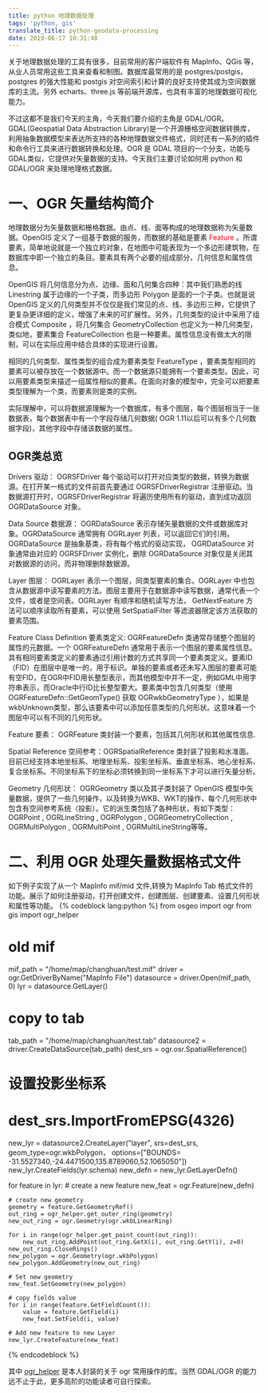 ```yaml
---
title: python 地理数据处理
tags: 'python, gis'
translate_title: python-geodata-processing
date: 2019-06-17 10:31:48
---
```


关于地理数据处理的工具有很多，目前常用的客户端软件有 MapInfo、QGis 等，从业人员常用这些工具来查看和制图。数据库最常用的是 postgres/postgis，postgres 的强大性能和 postgis 对空间索引和计算的良好支持使其成为空间数据库的主流。另外 echarts、three.js 等前端开源库，也具有丰富的地理数据可视化能力。

不过这都不是我们今天的主角，今天我们要介绍的主角是 GDAL/OGR。GDAL(Geospatial Data Abstraction Library)是一个开源栅格空间数据转换库，利用抽象数据模型来表达所支持的各种地理数据文件格式，同时还有一系列的插件和命令行工具来进行数据转换和处理。OGR 是 GDAL 项目的一个分支，功能与GDAL类似，它提供对矢量数据的支持。今天我们主要讨论如何用 python 和 GDAL/OGR 来处理地理格式数据。

<!--more-->

# 一、OGR 矢量结构简介
地理数据分为矢量数据和栅格数据。由点、线、面等构成的地理数据称为矢量数据。OpenGIS 定义了一组基于数据的服务，而数据的基础是要素 <font color='red'> Feature </font>。所谓要素，简单地说就是一个独立的对象，在地图中可能表现为一个多边形建筑物，在数据库中即一个独立的条目。要素具有两个必要的组成部分，几何信息和属性信息。

OpenGIS 将几何信息分为点、边缘、面和几何集合四种：其中我们熟悉的线 Linestring 属于边缘的一个子类，而多边形 Polygon 是面的一个子类。也就是说 OpenGIS 定义的几何类型并不仅仅是我们常见的点、线、多边形三种，它提供了更复杂更详细的定义，增强了未来的可扩展性。另外，几何类型的设计中采用了组合模式 Composite ，将几何集合 GeometryCollection 也定义为一种几何类型，类似地，要素集合 FeatureCollection 也是一种要素。属性信息没有做太大的限制，可以在实际应用中结合具体的实现进行设置。

相同的几何类型、属性类型的组合成为要素类型 FeatureType ，要素类型相同的要素可以被存放在一个数据源中。而一个数据源只能拥有一个要素类型。因此，可以用要素类型来描述一组属性相似的要素。在面向对象的模型中，完全可以把要素类型理解为一个类，而要素则是类的实例。

实际理解中，可以将数据源理解为一个数据库，有多个图层，每个图层相当于一张数据表，每个数据表中有一个字段存储几何数据( OGR 1.11以后可以有多个几何数据字段)，其他字段中存储该数据的属性。

## OGR类总览

Drivers 驱动： OGRSFDriver 每个驱动可以打开对应类型的数据，转换为数据源。在打开某一格式的文件前首先要通过 OGRSFDriverRegistrar 注册驱动。当数据源打开时，OGRSFDriverRegistrar 将遍历使用所有的驱动，直到成功返回 OGRDataSource 对象。

Data Source 数据源： OGRDataSource 表示存储矢量数据的文件或数据库对象。OGRDataSource 通常拥有 OGRLayer 列表，可以返回它们的引用。OGRDataSource 是抽象基类，将有每个格式的驱动实现， OGRDataSource 对象通常由对应的 OGRSFDriver 实例化，删除 OGRDataSource 对象仅是关闭其对数据源的访问，而非物理删除数据源。

Layer 图层： OGRLayer 表示一个图层，同类型要素的集合。OGRLayer 中也包含从数据源中读写要素的方法。图层主要用于在数据源中读写数据，通常代表一个文件，或者是空间表。OGRLayer 有顺序和随机读写方法， GetNextFeature 方法可以顺序读取所有要素，可以使用 SetSpatialFilter 等滤波器限定该方法获取的要素范围。

Feature Class Definition 要素类定义: OGRFeatureDefn 类通常存储整个图层的属性的元数据。一个 OGRFeatureDefn 通常用于表示一个图层的要素属性信息。具有相同要素类定义的要素通过引用计数的方式共享同一个要素类定义。要素ID（FID）在图层中是唯一的，用于标识。单独的要素或者还未写入图层的要素可能有空FID，在OGR中FID用长整型表示，而其他模型中并不一定，例如GML中用字符串表示，而Oracle中行ID比长整型要大。要素类中包含几何类型（使用 OGRFeatureDefn::GetGeomType() 获取 OGRwkbGeometryType ），如果是wkbUnknown类型，那么该要素中可以添加任意类型的几何形状。这意味着一个图层中可以有不同的几何形状。

Feature 要素： OGRFeature 类封装一个要素，包括其几何形状和其他属性信息.

Spatial Reference 空间参考：OGRSpatialReference 类封装了投影和水准面。目前已经支持本地坐标系、地理坐标系、投影坐标系、垂直坐标系、地心坐标系、复合坐标系。不同坐标系下的坐标必须转换到同一坐标系下才可以进行矢量分析。

Geometry 几何形状： OGRGeometry 类以及其子类封装了 OpenGIS 模型中矢量数据，提供了一些几何操作，以及转换为WKB、WKT的操作，每个几何形状中包含有空间参考系统（投影）。它的派生类包括了各种形状，有如下类型： OGRPoint , OGRLineString , OGRPolygon , OGRGeometryCollection , OGRMultiPolygon , OGRMultiPoint , OGRMultiLineString等等。


# 二、利用 OGR 处理矢量数据格式文件
如下例子实现了从一个 MapInfo mif/mid 文件,转换为 MapInfo Tab 格式文件的功能。展示了如何注册驱动，打开创建文件，创建图层、创建要素、设置几何形状和属性等功能。
{% codeblock  lang:python %}
from osgeo import ogr
from gis import ogr_helper


# old mif
mif_path = "/home/map/changhuan/test.mif"
driver = ogr.GetDriverByName("MapInfo File")
datasource = driver.Open(mif_path, 0)
lyr = datasource.GetLayer()

# copy to tab
tab_path = "/home/map/changhuan/test.tab"
datasource2 = driver.CreateDataSource(tab_path)
dest_srs = ogr.osr.SpatialReference()
# 设置投影坐标系
# dest_srs.ImportFromEPSG(4326)
new_lyr = datasource2.CreateLayer("layer", srs=dest_srs, geom_type=ogr.wkbPolygon， options=["BOUNDS= -31.5527340,-24.4471500,135.8789060,52.1065050"])
new_lyr.CreateFields(lyr.schema)
new_defn = new_lyr.GetLayerDefn()

for feature in lyr:
    # create a new feature
    new_feat = ogr.Feature(new_defn)

    # create new geometry
    geometry = feature.GetGeometryRef()
    out_ring = ogr_helper.get_outer_ring(geometry)
    new_out_ring = ogr.Geometry(ogr.wkbLinearRing)

    for i in range(ogr_helper.get_point_count(out_ring)):
        new_out_ring.AddPoint(out_ring.GetX(i), out_ring.GetY(i), z=0)
    new_out_ring.CloseRings()
    new_polygon = ogr.Geometry(ogr.wkbPolygon)
    new_polygon.AddGeometry(new_out_ring)

    # Set new geometry
    new_feat.SetGeometry(new_polygon)

    # copy fields value
    for i in range(feature.GetFieldCount()):
        value = feature.GetField(i)
        new_feat.SetField(i, value)
	
    # Add new feature to new Layer
    new_lyr.CreateFeature(new_feat)
{% endcodeblock %} 

其中 [ogr_helper](https://github.com/huanGG/python_tools/blob/master/gis/ogr_helper.py) 是本人封装的关于 ogr 常用操作的库。当然 GDAL/OGR 的能力远不止于此，更多高阶的功能读者可自行探索。
